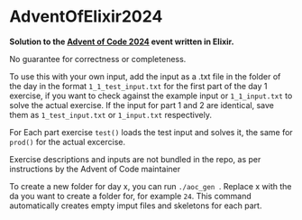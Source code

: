# AdventOfElixir2024

**Solution to the [Advent of Code 2024](https://adventofcode.com/2024) event written in Elixir.**

No guarantee for correctness or completeness.

To use this with your own input, add the input as a .txt file in the folder of the day in the format ``1_1_test_input.txt`` for the first part of the day 1 exercise, if you want to check against the example input
or ``1_1_input.txt`` to solve the actual exercise. If the input for part 1 and 2 are identical, save them as ``1_test_input.txt`` or ``1_input.txt`` respectively. 

For Each part exercise ``test()`` loads the test input and solves it, the same for ``prod()`` for the actual excercise.

Exercise descriptions and inputs are not bundled in the repo, as per instructions by the Advent of Code maintainer

To create a new folder for day x, you can run ``./aoc_gen ``. Replace x with the da you want to create a folder for, for example ``24``. This command automatically creates empty imput files and skeletons for each part.

<!---
Documentation can be generated with [ExDoc](https://github.com/elixir-lang/ex_doc)
and published on [HexDocs](https://hexdocs.pm). Once published, the docs can
be found at <https://hexdocs.pm/advent_of_code2024>.
-->
